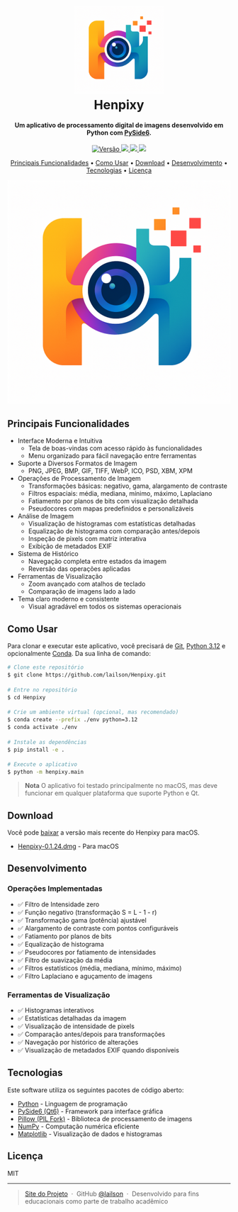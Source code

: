 <h1 align="center">
  <br>
  <a href="https://henpixy.lailsonhenrique.com/"><img src="resources/henpixy.png" alt="Henpixy" width="200"></a>
  <br>
  Henpixy
  <br>
</h1>

<h4 align="center">Um aplicativo de processamento digital de imagens desenvolvido em Python com <a href="https://wiki.qt.io/Qt_for_Python" target="_blank">PySide6</a>.</h4>

<p align="center">
  <a href="https://github.com/lailson/Henpixy/releases/tag/0.1.24">
    <img src="https://img.shields.io/badge/version-0.1.24-blue.svg"
         alt="Versão">
  </a>
  <a href="https://github.com/lailson/Henpixy/releases/download/0.1.24/Henpixy-0.1.24.dmg">
    <img src="https://img.shields.io/badge/macOS-DMG-brightgreen.svg">
  </a>
  <a href="https://github.com/lailson/Henpixy/blob/main/LICENSE">
      <img src="https://img.shields.io/badge/License-MIT-yellow.svg">
  </a>
  <a href="https://www.python.org/">
    <img src="https://img.shields.io/badge/python-3.12-orange.svg">
  </a>
</p>

<p align="center">
  <a href="#principais-funcionalidades">Principais Funcionalidades</a> •
  <a href="#como-usar">Como Usar</a> •
  <a href="#download">Download</a> •
  <a href="#desenvolvimento">Desenvolvimento</a> •
  <a href="#tecnologias">Tecnologias</a> •
  <a href="#licença">Licença</a>
</p>

![screenshot](resources/henpixy_screenshot.png)

## Principais Funcionalidades

* Interface Moderna e Intuitiva
  - Tela de boas-vindas com acesso rápido às funcionalidades
  - Menu organizado para fácil navegação entre ferramentas
* Suporte a Diversos Formatos de Imagem
  - PNG, JPEG, BMP, GIF, TIFF, WebP, ICO, PSD, XBM, XPM
* Operações de Processamento de Imagem
  - Transformações básicas: negativo, gama, alargamento de contraste
  - Filtros espaciais: média, mediana, mínimo, máximo, Laplaciano
  - Fatiamento por planos de bits com visualização detalhada
  - Pseudocores com mapas predefinidos e personalizáveis
* Análise de Imagem
  - Visualização de histogramas com estatísticas detalhadas
  - Equalização de histograma com comparação antes/depois
  - Inspeção de pixels com matriz interativa
  - Exibição de metadados EXIF
* Sistema de Histórico
  - Navegação completa entre estados da imagem
  - Reversão das operações aplicadas
* Ferramentas de Visualização
  - Zoom avançado com atalhos de teclado
  - Comparação de imagens lado a lado
* Tema claro moderno e consistente
  - Visual agradável em todos os sistemas operacionais

## Como Usar

Para clonar e executar este aplicativo, você precisará de [Git](https://git-scm.com), [Python 3.12](https://www.python.org/) e opcionalmente [Conda](https://conda.io/). Da sua linha de comando:

```bash
# Clone este repositório
$ git clone https://github.com/lailson/Henpixy.git

# Entre no repositório
$ cd Henpixy

# Crie um ambiente virtual (opcional, mas recomendado)
$ conda create --prefix ./env python=3.12
$ conda activate ./env

# Instale as dependências
$ pip install -e .

# Execute o aplicativo
$ python -m henpixy.main
```

> **Nota**
> O aplicativo foi testado principalmente no macOS, mas deve funcionar em qualquer plataforma que suporte Python e Qt.

## Download

Você pode [baixar](https://github.com/lailson/Henpixy/releases/tag/0.1.24) a versão mais recente do Henpixy para macOS.

- [Henpixy-0.1.24.dmg](https://github.com/lailson/Henpixy/releases/download/0.1.24/Henpixy-0.1.24.dmg) - Para macOS

## Desenvolvimento

### Operações Implementadas

- ✅ Filtro de Intensidade zero
- ✅ Função negativo (transformação S = L - 1 - r)
- ✅ Transformação gama (potência) ajustável
- ✅ Alargamento de contraste com pontos configuráveis
- ✅ Fatiamento por planos de bits
- ✅ Equalização de histograma
- ✅ Pseudocores por fatiamento de intensidades
- ✅ Filtro de suavização da média
- ✅ Filtros estatísticos (média, mediana, mínimo, máximo)
- ✅ Filtro Laplaciano e aguçamento de imagens

### Ferramentas de Visualização

- ✅ Histogramas interativos
- ✅ Estatísticas detalhadas da imagem
- ✅ Visualização de intensidade de pixels
- ✅ Comparação antes/depois para transformações
- ✅ Navegação por histórico de alterações
- ✅ Visualização de metadados EXIF quando disponíveis

## Tecnologias

Este software utiliza os seguintes pacotes de código aberto:

- [Python](https://www.python.org/) - Linguagem de programação
- [PySide6 (Qt6)](https://wiki.qt.io/Qt_for_Python) - Framework para interface gráfica
- [Pillow (PIL Fork)](https://python-pillow.org/) - Biblioteca de processamento de imagens
- [NumPy](https://numpy.org/) - Computação numérica eficiente
- [Matplotlib](https://matplotlib.org/) - Visualização de dados e histogramas

## Licença

MIT

---

> [Site do Projeto](https://henpixy.lailsonhenrique.com/) &nbsp;&middot;&nbsp;
> GitHub [@lailson](https://github.com/lailson) &nbsp;&middot;&nbsp;
> Desenvolvido para fins educacionais como parte de trabalho acadêmico
